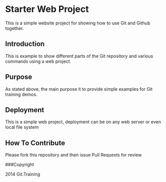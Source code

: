 # Starter Web Project

This is a simple website project for
showing how to use Git and Github together.

## Introduction

This is example to show different parts
of the Git repository and various commands
using a web project.

## Purpose
As stated above, the main purpose it to
provide simple examples for Git training
demos.

## Deployment

This is a simple web project, deployment
can be on any web server or even local
file system

## How To Contribute

Please fork this repository and then issue Pull Requests for review

###Copyright

2014 Git.Training